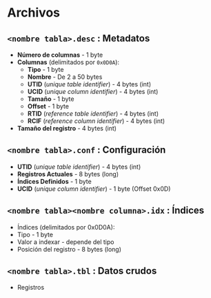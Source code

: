 # Archivos


## `<nombre tabla>.desc` : **Metadatos**

- **Número de columnas** - 1 byte
- **Columnas** (delimitados por `0x0D0A`):
    + **Tipo** - 1 byte
    + **Nombre** - De 2 a 50 bytes
    + **UTID** (_unique table identifier_) - 4 bytes (int)
    + **UCID** (_unique column identifier_) - 4 bytes (int)
    + **Tamaño** - 1 byte
    + **Offset** - 1 byte
    + **RTID** (_reference table identifier_) - 4 bytes (int)
    + **RCIF** (_reference column identifier_) - 4 bytes (int)
- **Tamaño del registro** - 4 bytes (int)

## `<nombre tabla>.conf` : **Configuración**

- **UTID** (_unique table identifier_) - 4 bytes (int)
- **Registros Actuales** - 8 bytes (long)
- **Índices Definidos** - 1 byte
- **UCID** (_unique column identifier_) - 1 byte (Offset 0x0D)

## `<nombre tabla><nombre columna>.idx` : **Índices**

- Índices (delimitados por 0x0D0A):
- Tipo - 1 byte
- Valor a indexar - depende del tipo
- Posición del registro - 8 bytes (long)
		
## `<nombre tabla>.tbl` : **Datos crudos**

+ Registros

